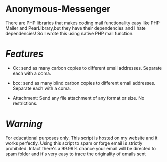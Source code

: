 # Anonymous-Messenger

There are PHP libraries that makes coding mail functionality easy
like PHP Mailer and PearLibrary,but they have their dependencies 
and I hate dependencies! So I wrote this using native PHP mail function. 

# *Features*

* Cc: send as many carbon copies to different email addresses. Separate each with a coma. 

* bcc: send as many blind carbon copies to different email addresses. Separate each with a coma.

* Attachment: Send any file attachment of any format or size. No restrictions. 

# *Warning*

 For educational purposes only. This script is hosted on my website and it works perfectly. 
 Using this script to spam or forge email is strictly prohibited. Infact there's a 99.99% chance
 your email will be directed to spam folder and it's very easy to trace the originality of emails sent
